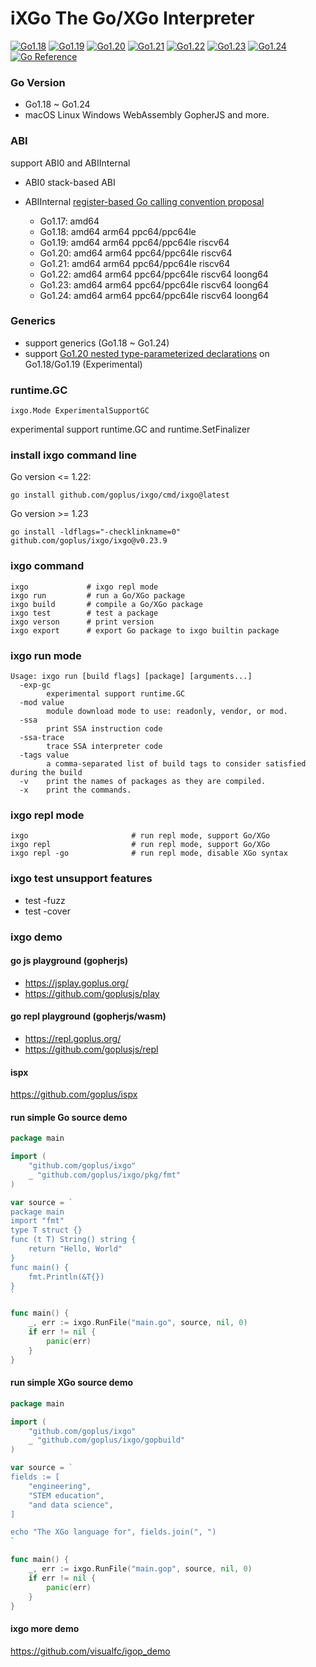 # iXGo The Go/XGo Interpreter

[![Go1.18](https://github.com/goplus/ixgo/workflows/Go1.18/badge.svg)](https://github.com/goplus/ixgo/actions/workflows/go118.yml)
[![Go1.19](https://github.com/goplus/ixgo/workflows/Go1.19/badge.svg)](https://github.com/goplus/ixgo/actions/workflows/go119.yml)
[![Go1.20](https://github.com/goplus/ixgo/workflows/Go1.20/badge.svg)](https://github.com/goplus/ixgo/actions/workflows/go120.yml)
[![Go1.21](https://github.com/goplus/ixgo/workflows/Go1.21/badge.svg)](https://github.com/goplus/ixgo/actions/workflows/go121.yml)
[![Go1.22](https://github.com/goplus/ixgo/workflows/Go1.22/badge.svg)](https://github.com/goplus/ixgo/actions/workflows/go122.yml)
[![Go1.23](https://github.com/goplus/ixgo/workflows/Go1.23/badge.svg)](https://github.com/goplus/ixgo/actions/workflows/go123.yml)
[![Go1.24](https://github.com/goplus/ixgo/workflows/Go1.24/badge.svg)](https://github.com/goplus/ixgo/actions/workflows/go124.yml)
[![Go Reference](https://pkg.go.dev/badge/github.com/goplus/ixgo.svg)](https://pkg.go.dev/github.com/goplus/ixgo)


### Go Version

- Go1.18 ~ Go1.24
- macOS Linux Windows  WebAssembly GopherJS and more.

### ABI

support ABI0 and ABIInternal

- ABI0 stack-based ABI
- ABIInternal [register-based Go calling convention proposal](https://golang.org/design/40724-register-calling)

    - Go1.17: amd64
    - Go1.18: amd64 arm64 ppc64/ppc64le
    - Go1.19: amd64 arm64 ppc64/ppc64le riscv64
    - Go1.20: amd64 arm64 ppc64/ppc64le riscv64
    - Go1.21: amd64 arm64 ppc64/ppc64le riscv64
    - Go1.22: amd64 arm64 ppc64/ppc64le riscv64 loong64
    - Go1.23: amd64 arm64 ppc64/ppc64le riscv64 loong64
    - Go1.24: amd64 arm64 ppc64/ppc64le riscv64 loong64

### Generics

- support generics (Go1.18 ~ Go1.24)
- support [Go1.20 nested type-parameterized declarations](https://github.com/golang/go/blob/master/test/typeparam/nested.go) on Go1.18/Go1.19 (Experimental)

### runtime.GC

`ixgo.Mode ExperimentalSupportGC`

experimental support runtime.GC and runtime.SetFinalizer

### install ixgo command line

Go version <= 1.22:

```shell
go install github.com/goplus/ixgo/cmd/ixgo@latest
```

Go version >= 1.23
```
go install -ldflags="-checklinkname=0" github.com/goplus/ixgo/ixgo@v0.23.9
```

### ixgo command

```
ixgo             # ixgo repl mode
ixgo run         # run a Go/XGo package
ixgo build       # compile a Go/XGo package
ixgo test        # test a package
ixgo verson      # print version
ixgo export      # export Go package to ixgo builtin package
```

### ixgo run mode
```
Usage: ixgo run [build flags] [package] [arguments...]
  -exp-gc
    	experimental support runtime.GC
  -mod value
    	module download mode to use: readonly, vendor, or mod.
  -ssa
    	print SSA instruction code
  -ssa-trace
    	trace SSA interpreter code
  -tags value
    	a comma-separated list of build tags to consider satisfied during the build
  -v	print the names of packages as they are compiled.
  -x	print the commands.
```

### ixgo repl mode

```shell
ixgo                       # run repl mode, support Go/XGo
ixgo repl                  # run repl mode, support Go/XGo
ixgo repl -go              # run repl mode, disable XGo syntax
```

### ixgo test unsupport features

- test -fuzz
- test -cover

### ixgo demo

#### go js playground (gopherjs)

- <https://jsplay.goplus.org/>
- <https://github.com/goplusjs/play>

#### go repl playground (gopherjs/wasm)

- <https://repl.goplus.org/>
- <https://github.com/goplusjs/repl>

#### ispx

<https://github.com/goplus/ispx>

#### run simple Go source demo

```go
package main

import (
	"github.com/goplus/ixgo"
	_ "github.com/goplus/ixgo/pkg/fmt"
)

var source = `
package main
import "fmt"
type T struct {}
func (t T) String() string {
	return "Hello, World"
}
func main() {
	fmt.Println(&T{})
}
`

func main() {
	_, err := ixgo.RunFile("main.go", source, nil, 0)
	if err != nil {
		panic(err)
	}
}
```

#### run simple XGo source demo

```go
package main

import (
	"github.com/goplus/ixgo"
	_ "github.com/goplus/ixgo/gopbuild"
)

var source = `
fields := [
	"engineering",
	"STEM education", 
	"and data science",
]

echo "The XGo language for", fields.join(", ")
`

func main() {
	_, err := ixgo.RunFile("main.gop", source, nil, 0)
	if err != nil {
		panic(err)
	}
}
```

#### ixgo more demo

<https://github.com/visualfc/igop_demo>
